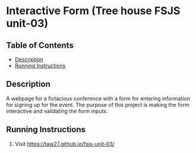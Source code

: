 # Interactive Form (Tree house FSJS unit-03)

## Table of Contents

* [Description](#description)
* [Running Instructions](#running-instructions)

## Description

A webpage for a fictacious conference with a form for entering information for signing up for the event. The purpose of this project is making the form interactive and validating the form inputs.

## Running Instructions

1. Visit <https://taw27.github.io/fsjs-unit-03/>
